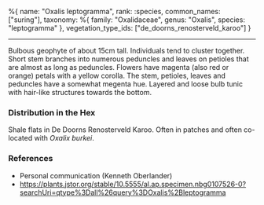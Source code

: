 %{
name: "Oxalis leptogramma",
rank: :species,
common_names: ["suring"],
taxonomy: %{
family: "Oxalidaceae",
genus: "Oxalis",
species: "leptogramma"
},
vegetation_type_ids: ["de_doorns_renosterveld_karoo"]
}

---

Bulbous geophyte of about 15cm tall. Individuals tend to cluster together. Short stem branches into numerous peduncles and leaves on petioles
that are almost as long as peduncles. Flowers have magenta (also red or orange) petals with a yellow corolla. The stem, petioles, leaves and
peduncles have a somewhat megenta hue. Layered and loose bulb tunic with hair-like structures towards the bottom.

<!-- read more -->

### Distribution in the Hex

Shale flats in De Doorns Renosterveld Karoo. Often in patches and often co-located with _Oxalix burkei_.

### References

- Personal communication (Kenneth Oberlander)
- https://plants.jstor.org/stable/10.5555/al.ap.specimen.nbg0107526-0?searchUri=qtype%3Dall%26query%3DOxalis%2Bleptogramma
